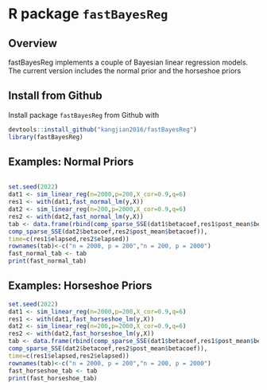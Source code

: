 # R package `fastBayesReg`


## Overview

fastBayesReg implements a couple of Bayesian linear regression models. The current version includes the normal prior and the horseshoe priors 


## Install from Github

Install package `fastBayesReg` from Github with 

```r
devtools::install_github("kangjian2016/fastBayesReg")
library(fastBayesReg)
```

## Examples: Normal Priors

```r

set.seed(2022)
dat1 <- sim_linear_reg(n=2000,p=200,X_cor=0.9,q=6)
res1 <- with(dat1,fast_normal_lm(y,X))
dat2 <- sim_linear_reg(n=200,p=2000,X_cor=0.9,q=6)
res2 <- with(dat2,fast_normal_lm(y,X))
tab <- data.frame(rbind(comp_sparse_SSE(dat1$betacoef,res1$post_mean$betacoef),
comp_sparse_SSE(dat2$betacoef,res2$post_mean$betacoef)),
time=c(res1$elapsed,res2$elapsed))
rownames(tab)<-c("n = 2000, p = 200","n = 200, p = 2000")
fast_normal_tab <- tab
print(fast_normal_tab)

```

## Examples: Horseshoe Priors

```r
set.seed(2022)
dat1 <- sim_linear_reg(n=2000,p=200,X_cor=0.9,q=6)
res1 <- with(dat1,fast_horseshoe_lm(y,X))
dat2 <- sim_linear_reg(n=200,p=2000,X_cor=0.9,q=6)
res2 <- with(dat2,fast_horseshoe_lm(y,X))
tab <- data.frame(rbind(comp_sparse_SSE(dat1$betacoef,res1$post_mean$betacoef),
comp_sparse_SSE(dat2$betacoef,res2$post_mean$betacoef)),
time=c(res1$elapsed,res2$elapsed))
rownames(tab)<-c("n = 2000, p = 200","n = 200, p = 2000")
fast_horseshoe_tab <- tab
print(fast_horseshoe_tab)
```

